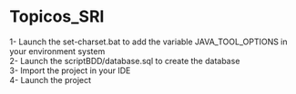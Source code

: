 Topicos_SRI
===========

1- Launch the set-charset.bat to add the variable JAVA_TOOL_OPTIONS in your environment system  
2- Launch the scriptBDD/database.sql to create the database  
3- Import the project in your IDE  
4- Launch the project  
